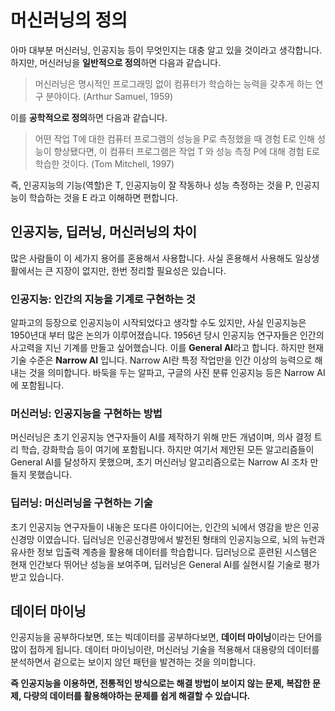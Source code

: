 # 머신러닝의 정의

 아마 대부분 머신러닝, 인공지능 등이 무엇인지는 대충 알고 있을 것이라고 생각합니다. 하지만, 머신러닝을 **일반적으로 정의**하면 다음과 같습니다.

>  머신러닝은 명시적인 프로그래밍 없이 컴퓨터가 학습하는 능력을 갖추게 하는 연구 분야이다. (Arthur Samuel, 1959)

이를 **공학적으로 정의**하면 다음과 같습니다.

> 어떤 작업 T에 대한 컴퓨터 프로그램의 성능을 P로 측정했을 때 경험 E로 인해 성능이 향상됐다면, 이 컴퓨터 프로그램은 작업 T 와 성능 측정 P에 대해 경험 E로 학습한 것이다. (Tom Mitchell, 1997)

즉, 인공지능의 기능(역할)은 T, 인공지능이 잘 작동하나 성능 측정하는 것을 P,  인공지능이 학습하는 것을 E 라고 이해하면 편합니다.



## 인공지능, 딥러닝, 머신러닝의 차이

많은 사람들이 이 세가지 용어를 혼용해서 사용합니다. 사실 혼용해서 사용해도 일상생활에서는 큰 지장이 없지만, 한번 정리할 필요성은 있습니다.

### 인공지능: 인간의 지능을 기계로 구현하는 것

알파고의 등장으로 인공지능이 시작되었다고 생각할 수도 있지만, 사실 인공지능은 1950년대 부터 많은 논의가 이루어졌습니다. 1956년 당시 인공지능 연구자들은 인간의  사고력을 지닌 기계를 만들고 싶어했습니다. 이를 **General AI**라고 합니다. 하지만 현재 기술 수준은 **Narrow AI** 입니다. Narrow AI란 특정 작업만을 인간 이상의 능력으로 해내는 것을 의미합니다. 바둑을 두는 알파고, 구글의 사진 분류 인공지능 등은 Narrow AI에 포함됩니다.

### 머신러닝: 인공지능을 구현하는 방법

머신러닝은 초기 인공지능 연구자들이 AI를 제작하기 위해 만든 개념이며, 의사 결정 트리 학습, 강화학습 등이 여기에 포함됩니다. 하지만 여기서 제안된 모든 알고리즘들이 General AI를 달성하지 못했으며, 초기 머신러닝 알고리즘으로는 Narrow AI 조차 만들지 못했습니다.

### 딥러닝: 머신러닝을 구현하는 기술

초기 인공지능 연구자들이 내놓은 또다른 아이디어는, 인간의 뇌에서 영감을 받은 인공 신경망 이였습니다. 딥러닝은 인공신경망에서 발전된 형태의 인공지능으로, 뇌의 뉴런과 유사한 정보 입출력 계층을 활용해 데이터를 학습합니다. 딥러닝으로 훈련된 시스템은 현재 인간보다 뛰어난 성능을 보여주며, 딥러닝은 General AI를 실현시킬 기술로 평가받고 있습니다.



## 데이터 마이닝

인공지능을 공부하다보면, 또는 빅데이터를 공부하다보면, **데이터 마이닝**이라는 단어를 많이 접하게 됩니다. 데이터 마이닝이란, 머신러닝 기술을 적용해서 대용량의 데이터를 분석하면서 겉으로는 보이지 않던 패턴을 발견하는 것을 의미합니다.

**즉 인공지능을 이용하면, 전통적인 방식으로는 해결 방법이 보이지 않는 문제, 복잡한 문제, 다량의 데이터를 활용해야하는 문제를 쉽게 해결할 수 있습니다.** 

